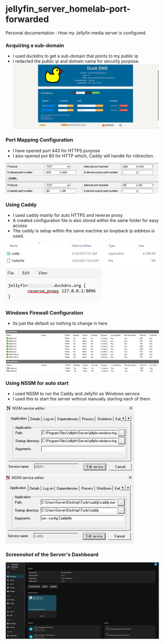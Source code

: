 # jellyfin_server_homelab-port-forwarded
Personal documentation :  How my Jellyfin media server is configured.


### Acquiring a sub-domain

* I used duckdns to get a sub-domain that points to my public ip
* I redacted the public ip and domain name for security purpose.
![DuckDns](img/duckdns.png)

### Port Mapping Configuration

* I have opened port 443 for HTTPS purpose
* I also opened pot 80 for HTTP which, Caddy will handle for ridirection.

![port-mapping](img/portmapping.png)


### Using Caddy

* I used caddy mainly for auto HTTPS and reverse proxy
* A created configuration file is also stored within the same folder for easy access
* The caddy is setup within the same machine so loopback ip address is used.
  
![caddy-image](img/caddy.png)
![caddy-config](img/caddyconfigfile.png)

### Windows Firewall Configuration

* Its just the default so nothing to change in here

![firewall-img](img/firewall.png)
![caddy-firewall-img](img/caddyfirewall.png)

### Using NSSM for auto start

* I used NSSM to run the Caddy and Jellyfin as Windows service
* I used this to start the server without manually starting each of them.

![nssmJellyfin](img/nssm-jellyfin.png)
![nssmCaddy](img/nssm-caddy.png)

### Screenshot of the Server's Dashboard

![firewall-img](img/dashboad.png)
